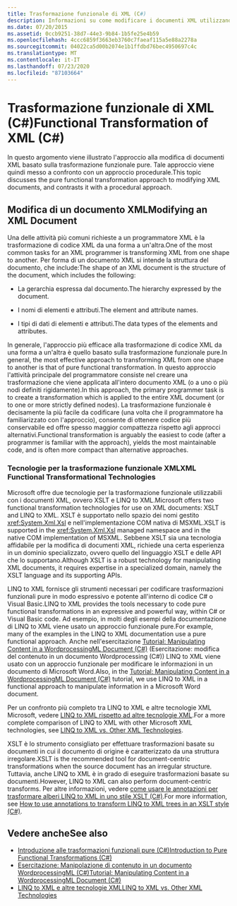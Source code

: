 ```yaml
---
title: Trasformazione funzionale di XML (C#)
description: Informazioni su come modificare i documenti XML utilizzando l'approccio di trasformazione funzionale puro in C# e il modo in cui differisce da un approccio procedurale.
ms.date: 07/20/2015
ms.assetid: 0ccb9251-38d7-44e3-9b84-1b5fe25e4b59
ms.openlocfilehash: 4ccc6859f3663eb3760c7faeaf115a5e88a2278a
ms.sourcegitcommit: 04022ca5d00b2074e1b1ffdbd76bec4950697c4c
ms.translationtype: MT
ms.contentlocale: it-IT
ms.lasthandoff: 07/23/2020
ms.locfileid: "87103664"
---
```

# <a name="functional-transformation-of-xml-c"></a><span data-ttu-id="f2d33-103">Trasformazione funzionale di XML (C#)</span><span class="sxs-lookup"><span data-stu-id="f2d33-103">Functional Transformation of XML (C#)</span></span>
<span data-ttu-id="f2d33-104">In questo argomento viene illustrato l'approccio alla modifica di documenti XML basato sulla trasformazione funzionale pure. Tale approccio viene quindi messo a confronto con un approccio procedurale.</span><span class="sxs-lookup"><span data-stu-id="f2d33-104">This topic discusses the pure functional transformation approach to modifying XML documents, and contrasts it with a procedural approach.</span></span>  
  
## <a name="modifying-an-xml-document"></a><span data-ttu-id="f2d33-105">Modifica di un documento XML</span><span class="sxs-lookup"><span data-stu-id="f2d33-105">Modifying an XML Document</span></span>  
 <span data-ttu-id="f2d33-106">Una delle attività più comuni richieste a un programmatore XML è la trasformazione di codice XML da una forma a un'altra.</span><span class="sxs-lookup"><span data-stu-id="f2d33-106">One of the most common tasks for an XML programmer is transforming XML from one shape to another.</span></span> <span data-ttu-id="f2d33-107">Per forma di un documento XML si intende la struttura del documento, che include:</span><span class="sxs-lookup"><span data-stu-id="f2d33-107">The shape of an XML document is the structure of the document, which includes the following:</span></span>  
  
- <span data-ttu-id="f2d33-108">La gerarchia espressa dal documento.</span><span class="sxs-lookup"><span data-stu-id="f2d33-108">The hierarchy expressed by the document.</span></span>  
  
- <span data-ttu-id="f2d33-109">I nomi di elementi e attributi.</span><span class="sxs-lookup"><span data-stu-id="f2d33-109">The element and attribute names.</span></span>  
  
- <span data-ttu-id="f2d33-110">I tipi di dati di elementi e attributi.</span><span class="sxs-lookup"><span data-stu-id="f2d33-110">The data types of the elements and attributes.</span></span>  
  
 <span data-ttu-id="f2d33-111">In generale, l'approccio più efficace alla trasformazione di codice XML da una forma a un'altra è quello basato sulla trasformazione funzionale pure.</span><span class="sxs-lookup"><span data-stu-id="f2d33-111">In general, the most effective approach to transforming XML from one shape to another is that of pure functional transformation.</span></span> <span data-ttu-id="f2d33-112">In questo approccio l'attività principale del programmatore consiste nel creare una trasformazione che viene applicata all'intero documento XML (o a uno o più nodi definiti rigidamente).</span><span class="sxs-lookup"><span data-stu-id="f2d33-112">In this approach, the primary programmer task is to create a transformation which is applied to the entire XML document (or to one or more strictly defined nodes).</span></span> <span data-ttu-id="f2d33-113">La trasformazione funzionale è decisamente la più facile da codificare (una volta che il programmatore ha familiarizzato con l'approccio), consente di ottenere codice più conservabile ed offre spesso maggior compattezza rispetto agli approcci alternativi.</span><span class="sxs-lookup"><span data-stu-id="f2d33-113">Functional transformation is arguably the easiest to code (after a programmer is familiar with the approach), yields the most maintainable code, and is often more compact than alternative approaches.</span></span>  
  
### <a name="xml-functional-transformational-technologies"></a><span data-ttu-id="f2d33-114">Tecnologie per la trasformazione funzionale XML</span><span class="sxs-lookup"><span data-stu-id="f2d33-114">XML Functional Transformational Technologies</span></span>  
 <span data-ttu-id="f2d33-115">Microsoft offre due tecnologie per la trasformazione funzionale utilizzabili con i documenti XML, ovvero XSLT e LINQ to XML.</span><span class="sxs-lookup"><span data-stu-id="f2d33-115">Microsoft offers two functional transformation technologies for use on XML documents: XSLT and LINQ to XML.</span></span> <span data-ttu-id="f2d33-116">XSLT è supportato nello spazio dei nomi gestito <xref:System.Xml.Xsl> e nell'implementazione COM nativa di MSXML.</span><span class="sxs-lookup"><span data-stu-id="f2d33-116">XSLT is supported in the <xref:System.Xml.Xsl> managed namespace and in the native COM implementation of MSXML.</span></span> <span data-ttu-id="f2d33-117">Sebbene XSLT sia una tecnologia affidabile per la modifica di documenti XML, richiede una certa esperienza in un dominio specializzato, ovvero quello del linguaggio XSLT e delle API che lo supportano.</span><span class="sxs-lookup"><span data-stu-id="f2d33-117">Although XSLT is a robust technology for manipulating XML documents, it requires expertise in a specialized domain, namely the XSLT language and its supporting APIs.</span></span>  
  
 <span data-ttu-id="f2d33-118">LINQ to XML fornisce gli strumenti necessari per codificare trasformazioni funzionali pure in modo espressivo e potente all'interno di codice C# o Visual Basic.</span><span class="sxs-lookup"><span data-stu-id="f2d33-118">LINQ to XML provides the tools necessary to code pure functional transformations in an expressive and powerful way, within C# or Visual Basic code.</span></span> <span data-ttu-id="f2d33-119">Ad esempio, in molti degli esempi della documentazione di LINQ to XML viene usato un approccio funzionale pure.</span><span class="sxs-lookup"><span data-stu-id="f2d33-119">For example, many of the examples in the LINQ to XML documentation use a pure functional approach.</span></span> <span data-ttu-id="f2d33-120">Anche nell'esercitazione [Tutorial: Manipulating Content in a WordprocessingML Document (C#)](./shape-of-wordprocessingml-documents.md) (Esercitazione: modifica del contenuto in un documento Wordprocessing (C#)) LINQ to XML viene usato con un approccio funzionale per modificare le informazioni in un documento di Microsoft Word.</span><span class="sxs-lookup"><span data-stu-id="f2d33-120">Also, in the [Tutorial: Manipulating Content in a WordprocessingML Document (C#)](./shape-of-wordprocessingml-documents.md) tutorial, we use LINQ to XML in a functional approach to manipulate information in a Microsoft Word document.</span></span>  
  
 <span data-ttu-id="f2d33-121">Per un confronto più completo tra LINQ to XML e altre tecnologie XML Microsoft, vedere [LINQ to XML rispetto ad altre tecnologie XML](./linq-to-xml-vs-other-xml-technologies.md).</span><span class="sxs-lookup"><span data-stu-id="f2d33-121">For a more complete comparison of LINQ to XML with other Microsoft XML technologies, see [LINQ to XML vs. Other XML Technologies](./linq-to-xml-vs-other-xml-technologies.md).</span></span>  
  
<span data-ttu-id="f2d33-122">XSLT è lo strumento consigliato per effettuare trasformazioni basate su documenti in cui il documento di origine è caratterizzato da una struttura irregolare.</span><span class="sxs-lookup"><span data-stu-id="f2d33-122">XSLT is the recommended tool for  document-centric transformations when the source document has an irregular structure.</span></span> <span data-ttu-id="f2d33-123">Tuttavia, anche LINQ to XML è in grado di eseguire trasformazioni basate su documenti.</span><span class="sxs-lookup"><span data-stu-id="f2d33-123">However, LINQ to XML can also perform document-centric transforms.</span></span> <span data-ttu-id="f2d33-124">Per altre informazioni, vedere [come usare le annotazioni per trasformare alberi LINQ to XML in uno stile XSLT (C#)](./how-to-use-annotations-to-transform-linq-to-xml-trees-in-an-xslt-style.md).</span><span class="sxs-lookup"><span data-stu-id="f2d33-124">For more information, see [How to use annotations to transform LINQ to XML trees in an XSLT style (C#)](./how-to-use-annotations-to-transform-linq-to-xml-trees-in-an-xslt-style.md).</span></span>
  
## <a name="see-also"></a><span data-ttu-id="f2d33-125">Vedere anche</span><span class="sxs-lookup"><span data-stu-id="f2d33-125">See also</span></span>

- [<span data-ttu-id="f2d33-126">Introduzione alle trasformazioni funzionali pure (C#)</span><span class="sxs-lookup"><span data-stu-id="f2d33-126">Introduction to Pure Functional Transformations (C#)</span></span>](./introduction-to-pure-functional-transformations.md)
- [<span data-ttu-id="f2d33-127">Esercitazione: Manipolazione di contenuto in un documento WordprocessingML (C#)</span><span class="sxs-lookup"><span data-stu-id="f2d33-127">Tutorial: Manipulating Content in a WordprocessingML Document (C#)</span></span>](./shape-of-wordprocessingml-documents.md)
- [<span data-ttu-id="f2d33-128">LINQ to XML e altre tecnologie XML</span><span class="sxs-lookup"><span data-stu-id="f2d33-128">LINQ to XML vs. Other XML Technologies</span></span>](./linq-to-xml-vs-other-xml-technologies.md)
